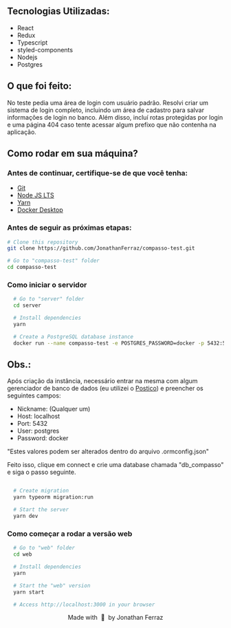 ## Tecnologias Utilizadas:

- React
- Redux
- Typescript
- styled-components
- Nodejs
- Postgres

## O que foi feito:

No teste pedia uma área de login com usuário padrão. Resolvi criar um sistema de login completo, incluindo um área de cadastro para salvar informações de login no banco. Além disso, incluí rotas protegidas por login e uma página 404 caso tente acessar algum prefixo que não contenha na aplicação.

## Como rodar em sua máquina?

### Antes de continuar, certifique-se de que você tenha:

- [Git](https://git-scm.com/downloads)
- [Node JS LTS](https://nodejs.org/en/download/)
- [Yarn](https://classic.yarnpkg.com/en/docs/install#windows-stable)
- [Docker Desktop](https://www.docker.com/get-started)

### Antes de seguir as próximas etapas:

```bash
# Clone this repository
git clone https://github.com/JonathanFerraz/compasso-test.git

# Go to "compasso-test" folder
cd compasso-test
```

### Como iniciar o servidor

```bash
  # Go to "server" folder
  cd server

  # Install dependencies
  yarn

  # Create a PostgreSQL database instance
  docker run --name compasso-test -e POSTGRES_PASSWORD=docker -p 5432:5432 -d postgres
```

## Obs.:

Após criação da instância, necessário entrar na mesma com algum gerenciador de banco de dados (eu utilizei o [Postico](https://eggerapps.at/postico/)) e preencher os seguintes campos:

- Nickname: (Qualquer um)
- Host: localhost
- Port: 5432
- User: postgres
- Password: docker

"Estes valores podem ser alterados dentro do arquivo .ormconfig.json"

Feito isso, clique em connect e crie uma database chamada "db_compasso" e siga o passo seguinte.

```bash

  # Create migration
  yarn typeorm migration:run

  # Start the server
  yarn dev
```

### Como começar a rodar a versão web

```bash
  # Go to "web" folder
  cd web

  # Install dependencies
  yarn

  # Start the "web" version
  yarn start

  # Access http://localhost:3000 in your browser
```

<p align="center">
  Made with &nbsp💜&nbsp by Jonathan Ferraz
</p>
